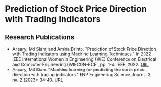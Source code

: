 # Prediction of Stock Price Direction with Trading Indicators

## Research Publications
- Ansary, Md Siam, and Amina Brinto. "Prediction of Stock Price Direction with Trading Indicators using Machine Learning Techniques." In 2022 IEEE International Women in Engineering (WIE) Conference on Electrical and Computer Engineering (WIECON-ECE), pp. 1-4. IEEE, 2022. [URL](https://ieeexplore.ieee.org/abstract/document/10150983)
- Ansary, Md Siam. "Machine learning for predicting the stock price direction with trading indicators." ENP Engineering Science Journal 3, no. 2 (2023): 34-40. [URL](https://enpesj.enp.edu.dz/index.php/enpesj/article/view/178)


